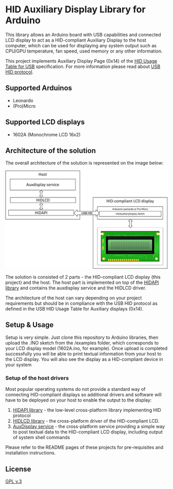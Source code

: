# HID Auxiliary Display Library for Arduino 

This library allows an Arduino board with USB capabilities and connected LCD display to act as 
a HID-compliant Auxiliary Display to the host computer, which can be used for displaying any system output
such as CPU/GPU temperature, fan speed, used memory or any other information.  

This project implements Auxiliary Display Page (0x14) of the 
[HID Usage Table for USB](https://www.usb.org/sites/default/files/hut1_22.pdf) specification. For more
information please read about [USB HID protocol](https://www.usb.org/hid).


## Supported Arduinos 
* Leonardo
* (Pro)Micro

## Supported LCD displays 
* 1602A (Monochrome LCD 16x2)

## Architecture of the solution
The overall architecture of the solution is represented on the image below:

![Alt text](img/HIDAuxiliaryDisplayArchitecture.png)

The solution is consisted of 2 parts - the HID-compliant LCD display (this project) and the host. The host part 
is implemented on top of the [HIDAPI library](https://github.com/libusb/hidapi) and contains the auxdisplay service
and the HIDLCD driver.

The architecture of the host can vary depending on your project requirements but should be in compliance with the 
USB HID protocol as defined in the USB HID Usage Table for Auxiliary displays (0x14). 

## Setup & Usage
Setup is very simple. Just clone this repository to Arduino libraries, then upload the .INO sketch from the /examples 
folder, which corresponds to your LCD display model (1602A.ino, for example). Once upload is completed successfully 
you will be able to print textual information from your host to the LCD display. You will also see the display as a
HID-compliant device in your system


### Setup of the host drivers
Most popular operating systems do not provide a standard way of connecting HID-compliant displays so additional
drivers and software will have to be deployed on your host to enable the output to the display:

1. [HIDAPI library](https://github.com/libusb/hidapi)               - the low-level cross-platform library implementing 
                                                                      HID protocol
2. [HIDLCD library](https://github.com/abratchik/hidlcd)            - the cross-platform driver of the HID-compliant 
                                                                      LCD.
3. [AuxDisplay service](https://github.com/abratchik/auxdisplay)    - the cross-platform service providing a 
                                                                      simple way to post textual data to the HID-compliant
                                                                      LCD display, including output of system shell
                                                                      commands
                                                       
Please refer to the README pages of these projects for pre-requisites and installation instructions.

## License
[GPL v.3](http://www.gnu.org/copyleft/gpl.html)

